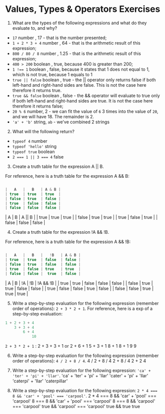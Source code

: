 # Values, Types & Operators Exercises

1. What are the types of the following expressions and what do they evaluate to, and why?
* `17` number , 17 - that is the number presented;
* `1 + 2 * 3 + 4` number , 64 - that is the arithmetic result of this expression;
* `800 / 80 / 8` number , 1.25 - that is the arithmetic result of this expression;
* `400 > 200` boolean , true, because 400 is greater than 200;
* `1 !== 1` boolean , false, because it states that 1 does not equal to 1, which is not true, because 1 equals to 1
* `true || false` boolean , true - the || operator only returns false if both left-hand and right-hand sides are false. This is not the case here therefore it returns true.
* `true && false` boolean , false - the && operator will evaluate to true only if both left-hand and right-hand sides are true. It is not the case here therefore it returns false;
* `20 % 6` number, 2 - we can fit the value of `6` 3 times into the value of `20`, and we will have 18. The remainder is 2.
* `'a' + 'b'` string, `ab` - we've combined 2 strings

2. What will the following return?
* `typeof 4` number
*  `typeof 'hello'` string
*  `typeof true` boolean
* `2 === 1 || 3 === 4` false

3. Create a truth table for the expression A || B.

For reference, here is a truth table for the expression A && B:

``` js

|   A   |   B   | A & B |
| true  | true  | true  |
| false | true  | false |
| true  | false | false |
| false | false | false |

```
|   A   |   B   | A || B |
| true  | true  | true   |
| false | true  | true   |
| true  | false | true   |
| false | false | false  |

4. Create a truth table for the expression !A && !B.

For reference, here is a truth table for the expression A && !B:

``` js

|   A   |   B   |   !B   | A & B |
| true  | true  | false  | false |
| false | true  | false  | false |
| true  | false | true   | true  |
| false | false |  true  | false |

```
|   A   |   B   |   !A   |   !B   | !A && !B |
| true  | true  | false  | false  | false    |
| false | true  | true   | false  | false    |
| true  | false | false  | true   | false    |
| false | false | true   | true   | true     |

5. Write a step-by-step evaluation for the following expression (remember order of operations): `2 + 3 * 2 + 1`.
  For reference, here is a exp of a step-by-step evaluation:
  ```js
  1 + 2 + 3 + 4
      3 + 3 + 4
          6 + 4
              10
  ```
`2 + 3 * 2 + 1` :
2 + 3 + 3 + 1   or  2 + 6 + 1
    5 + 3 + 1           8 + 1
        8 + 1               9
            9

 6. Write a step-by-step evaluation for the following expression (remember order of operations): `4 / 2 + 8 / 4`.
 4 / 2 + 8 / 4
     2 + 8 / 4
         2 + 2
             4


 7. Write a step-by-step evaluation for the following expression: `'ca' + 'ter' + 'pi' + 'llar'`.
'ca' + 'ter' + 'pi' + 'llar'
     'cater' + 'pi' + 'llar'
          'caterpi' + 'llar'
               'caterpillar'

 8. Write a step-by-step evaluation for the following expression: `2 * 4 === 8 && 'car' + 'pool' === 'carpool'`.
2 * 4 === 8 && 'car' + 'pool' === 'carpool'
    8 === 8 && 'car' + 'pool' === 'carpool'
         8 === 8 && 'carpool' === 'carpool'
            true && 'carpool' === 'carpool'
                               true && true
                                       true

